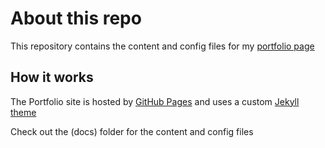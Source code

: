 # About this repo

This repository contains the content and config files for my [portfolio page](https://robichaudc.github.io/portfolio/)

## How it works
The Portfolio site is hosted by [GitHub Pages](https://help.github.com/categories/github-pages-basics/) and uses a custom [Jekyll theme](https://jekyllrb.com/)

Check out the (docs) folder for the content and config files
